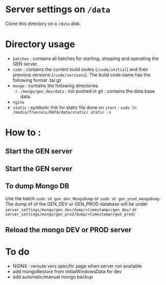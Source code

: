 # Server settings on `/data`
Clone this directory on a `/data` disk.

# Directory usage
- `batches` : contains all batches for starting, stopping and operating the GEN server,
- `code` : contains the current build codes (`/code/initial`) and their previous versions (`/code/versions`). The build code name has the following format <github commit code>.tar.gz
- `mongo` : contains the following directories
	- `/mongo/gen_dev/data` : not pushed in git : contains the data base data.
-	`nginx`
-	`static` : symbolic link for static file done on `start` : `sudo ln /media/francois/DATA/data/static/ static -s`

# How to :
## Start the GEN server
## Start the GEN server
## To dump Mongo DB
Use the batch `sudo sh gen_dev_MongoDump` or `sudo sh gen_prod_mongoDump`. The dump of of the GEN_DEV or GEN_PROD database will be under `server_settings/mongo/gen_dev/dump/<timestamp>/gen_dev/` or `server_settings/mongo/gen_prod/dump/<timestamp>/gen_prod/`
## Reload the mongo DEV or PROD server

# To do

- NGINX : reroute vers specific page when server not available
- add mongoRestore from initialWindowsData for dev
- add automatic/manual mongo backup

